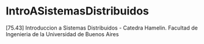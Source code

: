 # IntroASistemasDistribuidos
[75.43] Introduccion a Sistemas Distribuidos - Catedra Hamelin. Facultad de Ingenieria de la Universidad de Buenos Aires
